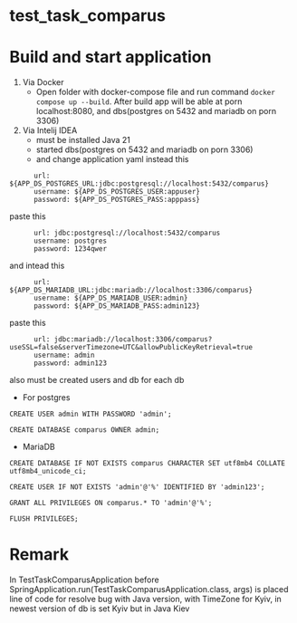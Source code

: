 # test_task_comparus

# Build and start application
1. Via Docker
   * Open folder with docker-compose file and run command ```docker compose up --build```.
     After build app will be able at porn localhost:8080, and dbs(postgres on 5432 and mariadb on porn 3306)
2. Via Intelij IDEA
    * must be installed Java 21
    * started dbs(postgres on 5432 and mariadb on porn 3306)
    * and change application yaml
   instead this
```
      url: ${APP_DS_POSTGRES_URL:jdbc:postgresql://localhost:5432/comparus}
      username: ${APP_DS_POSTGRES_USER:appuser}
      password: ${APP_DS_POSTGRES_PASS:apppass}
```
paste this 
```
      url: jdbc:postgresql://localhost:5432/comparus
      username: postgres
      password: 1234qwer
```
and intead this
```
      url: ${APP_DS_MARIADB_URL:jdbc:mariadb://localhost:3306/comparus}
      username: ${APP_DS_MARIADB_USER:admin}
      password: ${APP_DS_MARIADB_PASS:admin123}
```
paste this
```
      url: jdbc:mariadb://localhost:3306/comparus?useSSL=false&serverTimezone=UTC&allowPublicKeyRetrieval=true
      username: admin
      password: admin123
```

also must be created users and db for each db
* For postgres
```
CREATE USER admin WITH PASSWORD 'admin';

CREATE DATABASE comparus OWNER admin;
```
* MariaDB
```
CREATE DATABASE IF NOT EXISTS comparus CHARACTER SET utf8mb4 COLLATE utf8mb4_unicode_ci;

CREATE USER IF NOT EXISTS 'admin'@'%' IDENTIFIED BY 'admin123';

GRANT ALL PRIVILEGES ON comparus.* TO 'admin'@'%';

FLUSH PRIVILEGES;

```

# Remark 
In TestTaskComparusApplication before SpringApplication.run(TestTaskComparusApplication.class, args) is placed line of code for resolve bug with Java version,
with TimeZone for Kyiv, in newest version of db is set Kyiv but in Java Kiev
